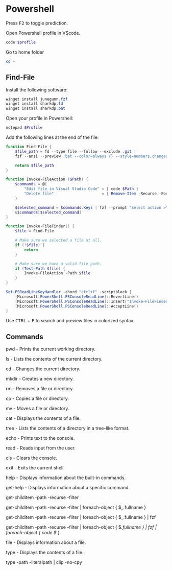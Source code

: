 # Powershell

Press <kbd>F2</kbd> to toggle prediction.

Open Powershell profile in VScode.  

```Powershell
code $profile   
```

Go to home folder

```Powershell
cd ~   
```

## Find-File

Install the following software:

```Powershell
winget install junegunn.fzf
winget install sharkdp.fd
winget install sharkdp.bat
```

Open your profile in Powershell:

```Powershell
notepad $Profile 
```

Add the following lines at the end of the file:

```Powershell
function Find-File {
    $file_path = fd --type file --follow --exclude .git | 
    fzf --ansi --preview 'bat --color=always {} --style=numbers,changes'

    return $file_path
}

function Invoke-FileAction ($Path) {
    $commands = @{
        "Edit file in Visual Studio Code" = { code $Path }
        "Delete file"                     = { Remove-Item -Recurse -Force $Path }
    }

    $selected_command = $commands.Keys | fzf --prompt "Select action >"
    &$commands[$selected_command]
}

function Invoke-FileFinder() {
    $file = Find-File

    # Make sure we selected a file at all.
    if (!$file) {
        return
    }

    # Make sure we have a valid file path.
    if (Test-Path $file) {
        Invoke-FileAction -Path $file
    }
}

Set-PSReadLineKeyHandler -chord "ctrl+f" -scriptblock {
    [Microsoft.PowerShell.PSConsoleReadLine]::RevertLine()
    [Microsoft.PowerShell.PSConsoleReadLine]::Insert("Invoke-FileFinder")
    [Microsoft.PowerShell.PSConsoleReadLine]::AcceptLine()
}
```

Use <kbd>CTRL</kbd> + <kbd>F</kbd> to search and preview files in colorized syntax.  

## Commands

pwd - Prints the current working directory.  

ls - Lists the contents of the current directory.  

cd - Changes the current directory.  

mkdir - Creates a new directory.  

rm - Removes a file or directory.  

cp - Copies a file or directory.  

mv - Moves a file or directory.  

cat - Displays the contents of a file.  

tree - Lists the contents of a directory in a tree-like format.  

echo - Prints text to the console.  

read - Reads input from the user.  

cls - Clears the console.

exit - Exits the current shell.  

help - Displays information about the built-in commands.  

get-help - Displays information about a specific command.  

get-childitem -path <path> -recurse -filter <filter>  

get-childitem -path <path> -recurse -filter <filter> |  foreach-object { $_.fullname }  

get-childitem -path <path> -recurse -filter <filter> | foreach-object { $_.fullname } | fzf   

get-childitem -path <path> -recurse -filter <filter> | foreach-object { $_.fullname } | fzf | foreach-object { code $_ }  

file - Displays information about a file.  

type - Displays the contents of a file.  

type -path <path> -literalpath <literalpath> | clip -no-cpy